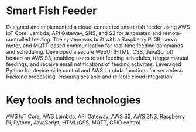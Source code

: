 # Smart Fish Feeder

Designed and implemented a cloud-connected smart fish feeder using AWS IoT Core, Lambda, API Gateway, SNS, and S3 for automated and remote-controlled feeding. The system was built with a Raspberry Pi 3B, servo motor, and MQTT-based communication for real-time feeding commands and scheduling. Developed a secure WebUI (HTML, CSS, JavaScript) hosted on AWS S3, enabling users to set feeding schedules, trigger manual feedings, and receive email notifications of feeding activities. Leveraged Python for device-side control and AWS Lambda functions for serverless backend processing, ensuring scalable and reliable cloud integration.

# Key tools and technologies
AWS IoT Core, AWS Lambda, API Gateway, AWS S3, AWS SNS, Raspberry Pi, Python, JavaScript, HTML/CSS, MQTT, GPIO control.

